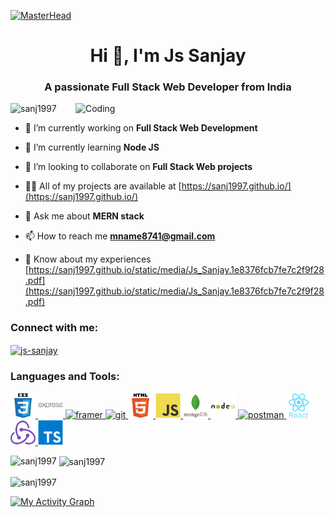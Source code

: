 [![MasterHead](https://pbs.twimg.com/media/DQlOsZyVAAAXfAx.jpg)](https://sanj1997.io)
<h1 align="center">Hi 👋, I'm Js Sanjay</h1>
<h3 align="center">A passionate Full Stack Web Developer from India</h3>
<img align="right" alt="Coding" width="400" src="https://camo.githubusercontent.com/c1dcb74cc1c1835b1d716f5051499a2814c683c806b15f04b0eba492863703e9/68747470733a2f2f63646e2e6472696262626c652e636f6d2f75736572732f3733303730332f73637265656e73686f74732f363538313234332f6176656e746f2e676966"/>
<p align="left"> <img src="https://komarev.com/ghpvc/?username=sanj1997&label=Profile%20views&color=0e75b6&style=flat" alt="sanj1997" /> </p>

- 🔭 I’m currently working on **Full Stack Web Development**

- 🌱 I’m currently learning **Node JS**

- 👯 I’m looking to collaborate on **Full Stack Web projects**

- 👨‍💻 All of my projects are available at [https://sanj1997.github.io/](https://sanj1997.github.io/)

- 💬 Ask me about **MERN stack**

- 📫 How to reach me **mname8741@gmail.com**

- 📄 Know about my experiences [https://sanj1997.github.io/static/media/Js_Sanjay.1e8376fcb7fe7c2f9f28.pdf](https://sanj1997.github.io/static/media/Js_Sanjay.1e8376fcb7fe7c2f9f28.pdf)

<h3 align="left">Connect with me:</h3>
<p align="left">
<a href="https://linkedin.com/in/js-sanjay" target="blank"><img align="center" src="https://raw.githubusercontent.com/rahuldkjain/github-profile-readme-generator/master/src/images/icons/Social/linked-in-alt.svg" alt="js-sanjay" height="30" width="40" /></a>
</p>

<h3 align="left">Languages and Tools:</h3>
<p align="left"> <a href="https://www.w3schools.com/css/" target="_blank" rel="noreferrer"> <img src="https://raw.githubusercontent.com/devicons/devicon/master/icons/css3/css3-original-wordmark.svg" alt="css3" width="40" height="40"/> </a> <a href="https://expressjs.com" target="_blank" rel="noreferrer"> <img src="https://raw.githubusercontent.com/devicons/devicon/master/icons/express/express-original-wordmark.svg" alt="express" width="40" height="40"/> </a> <a href="https://www.framer.com/" target="_blank" rel="noreferrer"> <img src="https://www.vectorlogo.zone/logos/framer/framer-icon.svg" alt="framer" width="40" height="40"/> </a> <a href="https://git-scm.com/" target="_blank" rel="noreferrer"> <img src="https://www.vectorlogo.zone/logos/git-scm/git-scm-icon.svg" alt="git" width="40" height="40"/> </a> <a href="https://www.w3.org/html/" target="_blank" rel="noreferrer"> <img src="https://raw.githubusercontent.com/devicons/devicon/master/icons/html5/html5-original-wordmark.svg" alt="html5" width="40" height="40"/> </a> <a href="https://developer.mozilla.org/en-US/docs/Web/JavaScript" target="_blank" rel="noreferrer"> <img src="https://raw.githubusercontent.com/devicons/devicon/master/icons/javascript/javascript-original.svg" alt="javascript" width="40" height="40"/> </a> <a href="https://www.mongodb.com/" target="_blank" rel="noreferrer"> <img src="https://raw.githubusercontent.com/devicons/devicon/master/icons/mongodb/mongodb-original-wordmark.svg" alt="mongodb" width="40" height="40"/> </a> <a href="https://nodejs.org" target="_blank" rel="noreferrer"> <img src="https://raw.githubusercontent.com/devicons/devicon/master/icons/nodejs/nodejs-original-wordmark.svg" alt="nodejs" width="40" height="40"/> </a> <a href="https://postman.com" target="_blank" rel="noreferrer"> <img src="https://www.vectorlogo.zone/logos/getpostman/getpostman-icon.svg" alt="postman" width="40" height="40"/> </a> <a href="https://reactjs.org/" target="_blank" rel="noreferrer"> <img src="https://raw.githubusercontent.com/devicons/devicon/master/icons/react/react-original-wordmark.svg" alt="react" width="40" height="40"/> </a> <a href="https://redux.js.org" target="_blank" rel="noreferrer"> <img src="https://raw.githubusercontent.com/devicons/devicon/master/icons/redux/redux-original.svg" alt="redux" width="40" height="40"/> </a> <a href="https://www.typescriptlang.org/" target="_blank" rel="noreferrer"> <img src="https://raw.githubusercontent.com/devicons/devicon/master/icons/typescript/typescript-original.svg" alt="typescript" width="40" height="40"/> </a> </p>

<p><img align="left" src="https://github-readme-stats.vercel.app/api/top-langs?username=sanj1997&show_icons=true&locale=en&layout=compact" alt="sanj1997" /></p>

<p>&nbsp;<img align="center" src="https://github-readme-stats.vercel.app/api?username=sanj1997&show_icons=true&locale=en" alt="sanj1997" /></p>

<p><img align="center" src="https://github-readme-streak-stats.herokuapp.com/?user=sanj1997&" alt="sanj1997" /></p>

<a href="https://github.com/sanj1997/github-readme-activity-graph"><img alt="My Activity Graph" src="https://activity-graph.herokuapp.com/graph?username=sanj1997&bg_color=0D1117&color=5BCDEC&line=5BCDEC&point=FFFFFF&hide_border=true" /></a>
